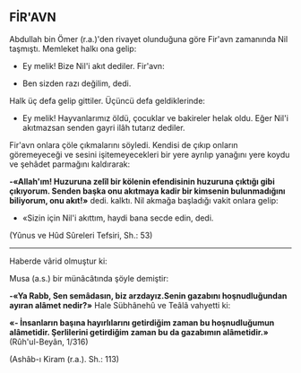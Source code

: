 ## FİR'AVN

Abdullah bin Ömer (r.a.)'den rivayet olun­duğuna göre Fir'avn zamanında Nil taşmıştı. Memleket halkı ona gelip:

- Ey melik! Bize Nil'i akıt dediler. Fir'avn:

- Ben sizden razı değilim, dedi.

Halk üç defa gelip gittiler. Üçüncü defa gel­diklerinde:

- Ey melik! Hayvanlarımız öldü, çocuklar ve bakireler helak oldu. Eğer Nil'i akıtmazsan senden gayri ilâh tutarız dediler.

Fir'avn onlara çöle çıkmalarını söyledi. Ken­disi de çıkıp onların göremeyeceği ve sesini işitemeyecekleri bir yere ayrılıp yanağını yere koydu ve şehâdet parmağını kaldırarak:

**-«Allah'ım! Huzuruna zelîl bir kölenin efendisinin huzuruna çıktığı gibi çıkıyorum. Sen­den başka onu akıtmaya kadir bir kimsenin bulunmadığını biliyorum, onu akıt!»** dedi. kalk­tı. Nil akmağa başladığı vakit onlara gelip:

- «Sizin için Nil'i akıttım, haydi bana sec­de edin, dedi.

(Yûnus ve Hûd Sûreleri Tefsiri, Sh.: 53)

<hr>

Haberde vârid olmuştur ki:

Musa (a.s.) bir münâcâtında şöyle demiştir:

**-«Ya Rabb, Sen semâdasın, biz arzdayız.Senin gazabını hoşnudluğundan ayıran alâmet nedir?»** Hale Sübhânehû ve Teâlâ vahyetti ki:

**«- İnsanların başına hayırlılarını getirdiğim zaman bu hoşnudluğumun alâmetidir. Şerlilerini getirdiğim zaman bu da gazabımın alâmeti­dir.»** (Rûh'ul-Beyân, 1/316)

(Ashâb-ı Kiram (r.a.). Sh.: 113)
